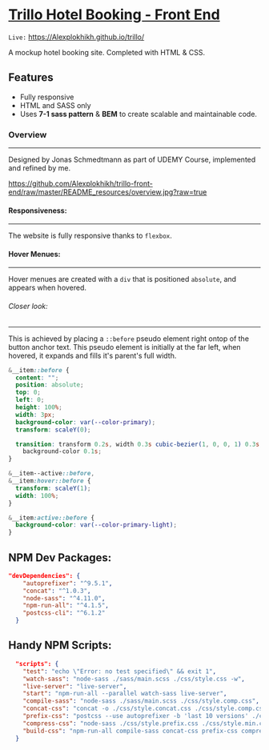 # [Trillo Hotel Booking - Front End](https://Alexplokhikh.github.io/trillo-front-end/ "Trillo Hotel Booking - Front End")

`Live:` https://Alexplokhikh.github.io/trillo/

A mockup hotel booking site. Completed with HTML & CSS.

## Features

- Fully responsive
- HTML and SASS only
- Uses **7-1 sass pattern** & **BEM** to create scalable and maintainable code.

### Overview

---

Designed by Jonas Schmedtmann as part of UDEMY Course, implemented and refined by me.

https://github.com/Alexplokhikh/trillo-front-end/raw/master/README_resources/overview.jpg?raw=true

#### Responsiveness:

---

The website is fully responsive thanks to `flexbox`.

#### Hover Menues:

---

Hover menues are created with a `div` that is positioned `absolute`, and appears when hovered.

###### Closer look:

---

This is achieved by placing a `::before` pseudo element right ontop of the button anchor text. This pseudo element is initially at the far left, when hovered, it expands and fills it&apos;s parent&apos;s full width.

```scss
&__item::before {
  content: "";
  position: absolute;
  top: 0;
  left: 0;
  height: 100%;
  width: 3px;
  background-color: var(--color-primary);
  transform: scaleY(0);

  transition: transform 0.2s, width 0.3s cubic-bezier(1, 0, 0, 1) 0.3s,
    background-color 0.1s;
}

&__item--active::before,
&__item:hover::before {
  transform: scaleY(1);
  width: 100%;
}

&__item:active::before {
  background-color: var(--color-primary-light);
}
```

## NPM Dev Packages:

```json
"devDependencies": {
    "autoprefixer": "^9.5.1",
    "concat": "^1.0.3",
    "node-sass": "^4.11.0",
    "npm-run-all": "^4.1.5",
    "postcss-cli": "^6.1.2"
  }
```

## Handy NPM Scripts:

```json
  "scripts": {
    "test": "echo \"Error: no test specified\" && exit 1",
    "watch-sass": "node-sass ./sass/main.scss ./css/style.css -w",
    "live-server": "live-server",
    "start": "npm-run-all --parallel watch-sass live-server",
    "compile-sass": "node-sass ./sass/main.scss ./css/style.comp.css",
    "concat-css": "concat -o ./css/style.concat.css ./css/style.comp.css ./css/icon-fonts.css",
    "prefix-css": "postcss --use autoprefixer -b 'last 10 versions' ./css/style.concat.css -o ./css/style.prefix.css",
    "compress-css": "node-sass ./css/style.prefix.css ./css/style.min.css --output-style compressed",
    "build-css": "npm-run-all compile-sass concat-css prefix-css compress-css"
  }
```
